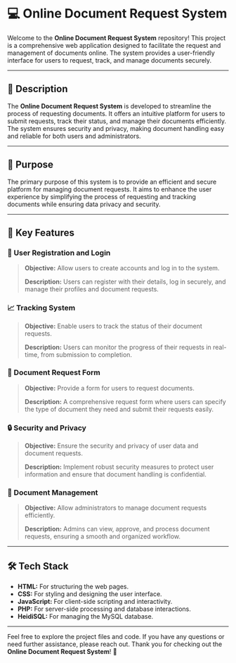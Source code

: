 # 💻 Online Document Request System

Welcome to the **Online Document Request System** repository! This project is a comprehensive web application designed to facilitate the request and management of documents online. The system provides a user-friendly interface for users to request, track, and manage documents securely.

---

## 📄 Description

The **Online Document Request System** is developed to streamline the process of requesting documents. It offers an intuitive platform for users to submit requests, track their status, and manage their documents efficiently. The system ensures security and privacy, making document handling easy and reliable for both users and administrators.

---

## 🎯 Purpose

The primary purpose of this system is to provide an efficient and secure platform for managing document requests. It aims to enhance the user experience by simplifying the process of requesting and tracking documents while ensuring data privacy and security.

---

## 🔑 Key Features

### 🔐 User Registration and Login
> **Objective:** Allow users to create accounts and log in to the system.
>
> **Description:** Users can register with their details, log in securely, and manage their profiles and document requests.

### 📈 Tracking System
> **Objective:** Enable users to track the status of their document requests.
>
> **Description:** Users can monitor the progress of their requests in real-time, from submission to completion.

### 📝 Document Request Form
> **Objective:** Provide a form for users to request documents.
>
> **Description:** A comprehensive request form where users can specify the type of document they need and submit their requests easily.

### 🔒 Security and Privacy
> **Objective:** Ensure the security and privacy of user data and document requests.
>
> **Description:** Implement robust security measures to protect user information and ensure that document handling is confidential.

### 📂 Document Management
> **Objective:** Allow administrators to manage document requests efficiently.
>
> **Description:** Admins can view, approve, and process document requests, ensuring a smooth and organized workflow.

---

## 🛠️ Tech Stack

- **HTML:** For structuring the web pages.
- **CSS:** For styling and designing the user interface.
- **JavaScript:** For client-side scripting and interactivity.
- **PHP:** For server-side processing and database interactions.
- **HeidiSQL:** For managing the MySQL database.

---

Feel free to explore the project files and code. If you have any questions or need further assistance, please reach out. Thank you for checking out the **Online Document Request System**! 🌟

